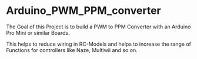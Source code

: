 # Arduino_PWM_PPM_converter

The Goal of this Project is to build a PWM to PPM Converter with an Arduino Pro Mini or similar Boards.

This helps to reduce wiring in RC-Models and helps to increase the range of Functions for controllers like Naze, Multiwii and so on.

